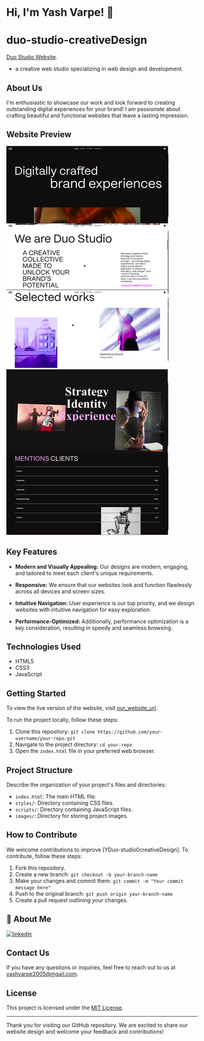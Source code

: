 # Hi, I'm Yash Varpe! 👋

# duo-studio-creativeDesign

[Duo Studio Website](https://yashvarpe05.github.io/duo-studio-creativeDesign/). 
- a creative web studio specializing in web design and development. 

## About Us

I'm enthusiastic to showcase our work and look forward to creating outstanding digital experiences for your brand! I am passionate about crafting beautiful and functional websites that leave a lasting impression. 

## Website Preview

![Website Preview](https://github.com/YashVarpe05/duo-studio-creativeDesign/blob/main/Frame%203.png)

## Key Features

- **Modern and Visually Appealing:** Our designs are modern, engaging, and tailored to meet each client's unique requirements.

- **Responsive:** We ensure that our websites look and function flawlessly across all devices and screen sizes.

- **Intuitive Navigation:** User experience is our top priority, and we design websites with intuitive navigation for easy exploration.

- **Performance-Optimized:** Additionally, performance optimization is a key consideration, resulting in speedy and seamless browsing.


## Technologies Used

- HTML5
- CSS3
- JavaScript

## Getting Started

To view the live version of the website, visit [our_website_url](https://yashvarpe05.github.io/duo-studio-creativeDesign/). 

To run the project locally, follow these steps:

1. Clone this repository: `git clone https://github.com/your-username/your-repo.git`
2. Navigate to the project directory: `cd your-repo`
3. Open the `index.html` file in your preferred web browser.

## Project Structure

Describe the organization of your project's files and directories:

- `index.html`: The main HTML file.
- `styles/`: Directory containing CSS files.
- `scripts/`: Directory containing JavaScript files.
- `images/`: Directory for storing project images.

## How to Contribute

We welcome contributions to improve [YDuo-studio0creativeDesign]. To contribute, follow these steps:

1. Fork this repository.
2. Create a new branch: `git checkout -b your-branch-name`
3. Make your changes and commit them: `git commit -m "Your commit message here"`
4. Push to the original branch: `git push origin your-branch-name`
5. Create a pull request outlining your changes.

## 🚀 About Me

[![linkedin](https://img.shields.io/badge/linkedin-0A66C2?style=for-the-badge&logo=linkedin&logoColor=white)](https://www.linkedin.com/in/yash-varpe-960703234/)

## Contact Us

If you have any questions or inquiries, feel free to reach out to us at [yashvarpe2005@mgail.com](mailto:yashvarpe2005@gmail.com).

## License

This project is licensed under the [MIT License](LICENSE).

---

Thank you for visiting our GitHub repository. We are excited to share our website design and welcome your feedback and contributions!
